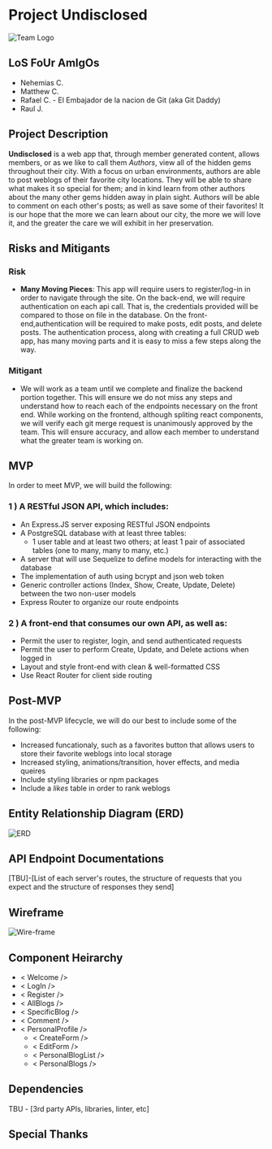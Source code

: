 # Project Undisclosed

![Team Logo](https://i.imgur.com/rj6bNES.png)

## LoS FoUr AmIgOs 
* Nehemias C.
* Matthew C.
* Rafael C. - El Embajador de la nacion de Git (aka Git Daddy)
* Raul J.

## Project Description
**Undisclosed** is a web app that, through member generated content, allows members, or as we like to call them _Authors_, view all of the hidden gems throughout their city. With a focus on urban environments, authors are able to post weblogs of their favorite city locations. They will be able to share what makes it so special for them; and in kind learn from other authors about the many other gems hidden away in plain sight. Authors will be able to comment on each other's posts; as well as save some of their favorites! It is our hope that the more we can learn about our city, the more we will love it, and the greater the care we will exhibit in her preservation.

## Risks and Mitigants

### Risk
  * **Many Moving Pieces**: This app will require users to register/log-in in order to navigate through the site. On the back-end, we will require authentication on each api call. That is, the credentials provided will be compared to those on file in the database. On the front-end,authentication will be required to make posts, edit posts, and delete posts. The authentication process, along with creating a full CRUD web app, has many moving parts and it is easy to miss a few steps along the way.

### Mitigant
  * We will work as a team until we complete and finalize the backend portion together. This will ensure we do not miss any steps and understand how to reach each of the endpoints necessary on the front end. While working on the frontend, although spliting react components, we will verify each git merge request is unanimously approved by the team. This will ensure accuracy, and allow each member to understand what the greater team is working on.

## MVP
In order to meet MVP, we will build the following:

### 1 ) A RESTful JSON API, which includes:

 * An Express.JS server exposing RESTful JSON endpoints
 * A PostgreSQL database with at least three tables:
   * 1 user table and at least two others; at least 1 pair of associated tables (one to many, many to many, etc.)
 * A server that will use Sequelize to define models for interacting with the database
 * The implementation of auth using bcrypt and json web token
 * Generic controller actions (Index, Show, Create, Update, Delete) between the two non-user models
 * Express Router to organize our route endpoints

### 2 ) A front-end that consumes our own API, as well as:
 * Permit the user to register, login, and send authenticated requests
 * Permit the user to perform Create, Update, and Delete actions when logged in
 * Layout and style front-end with clean & well-formatted CSS
 * Use React Router for client side routing

 ## Post-MVP
In the post-MVP lifecycle, we will do our best to include some of the following:

 * Increased funcationaly, such as a favorites button that allows users to store their favorite weblogs into local storage
 * Increased styling, animations/transition, hover effects, and media queires
 * Include styling libraries or npm packages
 * Include a _likes_ table in order to rank weblogs


## Entity Relationship Diagram (ERD)
![ERD](https://i.imgur.com/GyGST3w.png)


## API Endpoint Documentations

[TBU]-[List of each server's routes, the structure of requests that you expect and the structure of responses they send]

## Wireframe

![Wire-frame](https://i.imgur.com/AV2qLf4.png)


## Component Heirarchy

* < Welcome />
* < LogIn />
* < Register />
* < AllBlogs />
* < SpecificBlog />
* < Comment />
* < PersonalProfile />
  * < CreateForm />
  * < EditForm />
  * < PersonalBlogList />
  * < PersonalBlogs />


## Dependencies

TBU - [3rd party APIs, libraries, linter, etc]

## Special Thanks